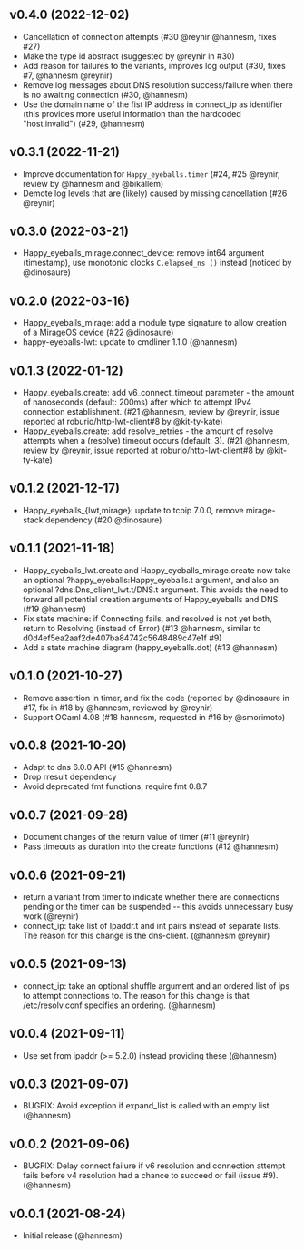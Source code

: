 ## v0.4.0 (2022-12-02)

* Cancellation of connection attempts (#30 @reynir @hannesm, fixes #27)
* Make the type id abstract (suggested by @reynir in #30)
* Add reason for failures to the variants, improves log output (#30, fixes #7, @hannesm @reynir)
* Remove log messages about DNS resolution success/failure when there is no
  awaiting connection (#30, @hannesm)
* Use the domain name of the fist IP address in connect_ip as identifier (this
  provides more useful information than the hardcoded "host.invalid") (#29, @hannesm)

## v0.3.1 (2022-11-21)

* Improve documentation for `Happy_eyeballs.timer` (#24, #25 @reynir, review by @hannesm and @bikallem)
* Demote log levels that are (likely) caused by missing cancellation (#26 @reynir)

## v0.3.0 (2022-03-21)

* Happy_eyeballs_mirage.connect_device: remove int64 argument (timestamp), use
  monotonic clocks `C.elapsed_ns ()` instead (noticed by @dinosaure)

## v0.2.0 (2022-03-16)

* Happy_eyeballs_mirage: add a module type signature to allow creation of
  a MirageOS device (#22 @dinosaure)
* happy-eyeballs-lwt: update to cmdliner 1.1.0 (@hannesm)

## v0.1.3 (2022-01-12)

* Happy_eyeballs.create: add v6_connect_timeout parameter - the amount of
  nanoseconds (default: 200ms) after which to attempt IPv4 connection
  establishment. (#21 @hannesm, review by @reynir, issue reported at
  roburio/http-lwt-client#8 by @kit-ty-kate)
* Happy_eyeballs.create: add resolve_retries - the amount of resolve attempts
  when a (resolve) timeout occurs (default: 3). (#21 @hannesm, review by
  @reynir, issue reported at roburio/http-lwt-client#8 by @kit-ty-kate)

## v0.1.2 (2021-12-17)

* Happy_eyeballs_{lwt,mirage}: update to tcpip 7.0.0, remove mirage-stack
  dependency (#20 @dinosaure)

## v0.1.1 (2021-11-18)

* Happy_eyeballs_lwt.create and Happy_eyeballs_mirage.create now take an
  optional ?happy_eyeballs:Happy_eyeballs.t argument, and also an optional
  ?dns:Dns_client_lwt.t/DNS.t argument. This avoids the need to forward all
  potential creation arguments of Happy_eyeballs and DNS. (#19 @hannesm)
* Fix state machine: if Connecting fails, and resolved is not yet both, return
  to Resolving (instead of Error) (#13 @hannesm,
  similar to d0d4ef5ea2aaf2de407ba84742c5648489c47e1f #9)
* Add a state machine diagram (happy_eyeballs.dot) (#13 @hannesm)

## v0.1.0 (2021-10-27)

* Remove assertion in timer, and fix the code (reported by @dinosaure in #17,
  fix in #18 by @hannesm, reviewed by @reynir)
* Support OCaml 4.08 (#18 hannesm, requested in #16 by @smorimoto)

## v0.0.8 (2021-10-20)

* Adapt to dns 6.0.0 API (#15 @hannesm)
* Drop rresult dependency
* Avoid deprecated fmt functions, require fmt 0.8.7

## v0.0.7 (2021-09-28)

* Document changes of the return value of timer (#11 @reynir)
* Pass timeouts as duration into the create functions (#12 @hannesm)

## v0.0.6 (2021-09-21)

* return a variant from timer to indicate whether there are connections pending
  or the timer can be suspended -- this avoids unnecessary busy work (@reynir)
* connect_ip: take list of Ipaddr.t and int pairs instead of separate lists.
  The reason for this change is the dns-client. (@hannesm @reynir)

## v0.0.5 (2021-09-13)

* connect_ip: take an optional shuffle argument and an ordered list of ips to
  attempt connections to. The reason for this change is that /etc/resolv.conf
  specifies an ordering. (@hannesm)

## v0.0.4 (2021-09-11)

* Use set from ipaddr (>= 5.2.0) instead providing these (@hannesm)

## v0.0.3 (2021-09-07)

* BUGFIX: Avoid exception if expand_list is called with an empty list (@hannesm)

## v0.0.2 (2021-09-06)

* BUGFIX: Delay connect failure if v6 resolution and connection attempt fails
  before v4 resolution had a chance to succeed or fail (issue #9). (@hannesm)

## v0.0.1 (2021-08-24)

* Initial release (@hannesm)
